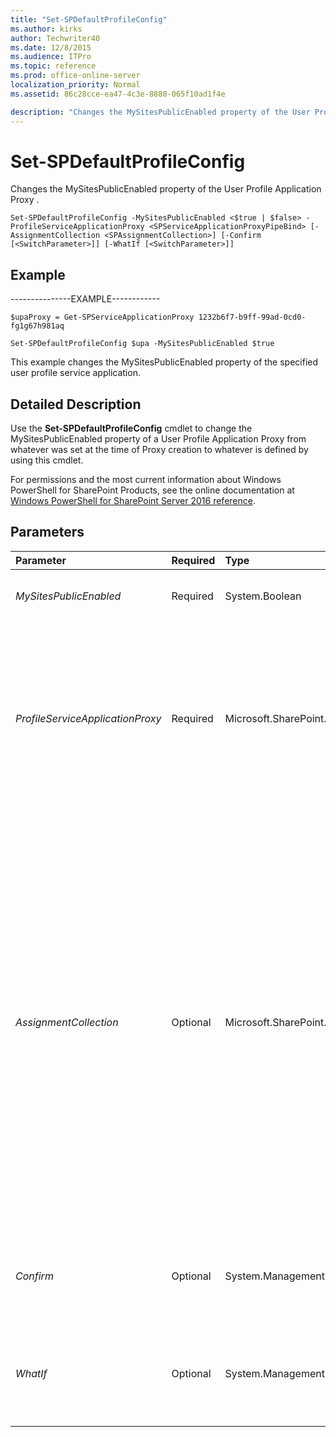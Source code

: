 ```yaml
---
title: "Set-SPDefaultProfileConfig"
ms.author: kirks
author: Techwriter40
ms.date: 12/8/2015
ms.audience: ITPro
ms.topic: reference
ms.prod: office-online-server
localization_priority: Normal
ms.assetid: 86c28cce-ea47-4c3e-8880-065f10ad1f4e

description: "Changes the MySitesPublicEnabled property of the User Profile Application Proxy ."
---
```


# Set-SPDefaultProfileConfig

Changes the MySitesPublicEnabled property of the User Profile Application Proxy .
  
```
Set-SPDefaultProfileConfig -MySitesPublicEnabled <$true | $false> -ProfileServiceApplicationProxy <SPServiceApplicationProxyPipeBind> [-AssignmentCollection <SPAssignmentCollection>] [-Confirm [<SwitchParameter>]] [-WhatIf [<SwitchParameter>]]

```

## Example

---------------EXAMPLE------------ 
  
```
$upaProxy = Get-SPServiceApplicationProxy 1232b6f7-b9ff-99ad-0cd0-fg1g67h981aq
```

```
Set-SPDefaultProfileConfig $upa -MySitesPublicEnabled $true
```

This example changes the MySitesPublicEnabled property of the specified user profile service application. 
  
## Detailed Description

Use the **Set-SPDefaultProfileConfig** cmdlet to change the MySitesPublicEnabled property of a User Profile Application Proxy from whatever was set at the time of Proxy creation to whatever is defined by using this cmdlet. 
  
For permissions and the most current information about Windows PowerShell for SharePoint Products, see the online documentation at [Windows PowerShell for SharePoint Server 2016 reference](https://go.microsoft.com/fwlink/p/?LinkId=671715).
  
## Parameters

|**Parameter**|**Required**|**Type**|**Description**|
|:-----|:-----|:-----|:-----|
| _MySitesPublicEnabled_ <br/> |Required  <br/> |System.Boolean  <br/> |Enables or disables public MySites.  <br/> The valid values are **$True** or **$False**.  <br/> |
| _ProfileServiceApplicationProxy_ <br/> |Required  <br/> |Microsoft.SharePoint.PowerShell.SPServiceApplicationProxyPipeBind  <br/> |Specifies the proxy of the User Profile Service application that contains the site subscription to delete.The type must be a valid GUID, in the form 12345678-90ab-cdef-1234-567890bcdefgh; a valid name of a service application proxy (for example, UserProfileSvcProxy1); or an instance of a valid SPServiceApplicationProxy object.  <br/> |
| _AssignmentCollection_ <br/> |Optional  <br/> |Microsoft.SharePoint.PowerShell.SPAssignmentCollection  <br/> |Manages objects for the purpose of proper disposal. Use of objects, such as **SPWeb** or **SPSite**, can use large amounts of memory and use of these objects in Windows PowerShell scripts requires proper memory management. Using the **SPAssignment** object, you can assign objects to a variable and dispose of the objects after they are needed to free up memory. When **SPWeb**, **SPSite**, or **SPSiteAdministration** objects are used, the objects are automatically disposed of if an assignment collection or the **Global** parameter is not used.  <br/> > [!NOTE]> When the **Global** parameter is used, all objects are contained in the global store. If objects are not immediately used, or disposed of by using the **Stop-SPAssignment** command, an out-of-memory scenario can occur.           |
| _Confirm_ <br/> |Optional  <br/> |System.Management.Automation.SwitchParameter  <br/> |Prompts you for confirmation before executing the command. For more information, type the following command: **get-help about_commonparameters** <br/> |
| _WhatIf_ <br/> |Optional  <br/> |System.Management.Automation.SwitchParameter  <br/> |Displays a message that describes the effect of the command instead of executing the command. For more information, type the following command: **get-help about_commonparameters** <br/> |
   

